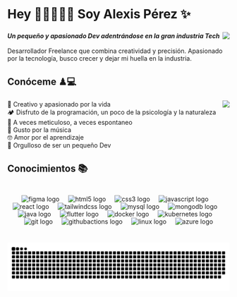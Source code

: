 <br clear="both">

<h1 align="left">Hey 👨🏽‍💻🤞🏻 Soy Alexis Pérez ✨</h1>

###

<img align="right" height="140" src="https://user-images.githubusercontent.com/81328619/213875785-400ae517-156b-4aca-a787-bac75d84c393.gif"  />

###

<p align="left"><strong><em>Un pequeño y apasionado Dev adentrándose en la gran industria Tech</em></strong><br><br>Desarrollador Freelance que combina creatividad y precisión. Apasionado por la tecnología, busco crecer y dejar mi huella en la industria.</p>

###

<h2 align="left">Conóceme ♟💻</h2>

###

###

<img align="right" height="180" src="https://i.pinimg.com/originals/c5/ed/de/c5edded5ab81c925e5287d3f01bc7c9a.gif"  />

###

<p align="left">🛫 Creativo y apasionado por la vida<br>🏕 Disfruto de la programación, un poco de la psicología y la naturaleza<br>🤪 A veces meticuloso, a veces espontaneo<br>🎸 Gusto por la música<br>🤓 Amor por el aprendizaje<br>🤠 Orgulloso de ser un pequeño Dev</p>

###

<h2 align="left">Conocimientos 📚</h2>

###

<br clear="both">

<div align="center">
  <img src="https://cdn.jsdelivr.net/gh/devicons/devicon/icons/figma/figma-original.svg" height="40" alt="figma logo"  />
  <img width="12" />
  <img src="https://cdn.jsdelivr.net/gh/devicons/devicon/icons/html5/html5-original.svg" height="40" alt="html5 logo"  />
  <img width="12" />
  <img src="https://cdn.jsdelivr.net/gh/devicons/devicon/icons/css3/css3-original.svg" height="40" alt="css3 logo"  />
  <img width="12" />
  <img src="https://cdn.jsdelivr.net/gh/devicons/devicon/icons/javascript/javascript-original.svg" height="40" alt="javascript logo"  />
  <img width="12" />
  <img src="https://cdn.jsdelivr.net/gh/devicons/devicon/icons/react/react-original.svg" height="40" alt="react logo"  />
  <img width="12" />
  <img src="https://cdn.simpleicons.org/tailwindcss/06B6D4" height="40" alt="tailwindcss logo"  />
  <img width="12" />
  <img src="https://cdn.jsdelivr.net/gh/devicons/devicon/icons/mysql/mysql-original.svg" height="40" alt="mysql logo"  />
  <img width="12" />
  <img src="https://cdn.jsdelivr.net/gh/devicons/devicon/icons/mongodb/mongodb-original.svg" height="40" alt="mongodb logo"  />
  <img width="12" />
  <img src="https://cdn.jsdelivr.net/gh/devicons/devicon/icons/java/java-original.svg" height="40" alt="java logo"  />
  <img width="12" />
  <img src="https://cdn.jsdelivr.net/gh/devicons/devicon/icons/flutter/flutter-original.svg" height="40" alt="flutter logo"  />
  <img width="12" />
  <img src="https://cdn.jsdelivr.net/gh/devicons/devicon/icons/docker/docker-original.svg" height="40" alt="docker logo"  />
  <img width="12" />
  <img src="https://cdn.jsdelivr.net/gh/devicons/devicon/icons/kubernetes/kubernetes-plain.svg" height="40" alt="kubernetes logo"  />
  <img width="12" />
  <img src="https://cdn.jsdelivr.net/gh/devicons/devicon/icons/git/git-original.svg" height="40" alt="git logo"  />
  <img width="12" />
  <img src="https://cdn.simpleicons.org/githubactions/2088FF" height="40" alt="githubactions logo"  />
  <img width="12" />
  <img src="https://cdn.jsdelivr.net/gh/devicons/devicon/icons/linux/linux-original.svg" height="40" alt="linux logo"  />
  <img width="12" />
  <img src="https://cdn.jsdelivr.net/gh/devicons/devicon/icons/azure/azure-original.svg" height="40" alt="azure logo"  />
</div>

###

<br clear="both">

<img src="https://raw.githubusercontent.com/BDevZen/BDevZen/output/snake.svg" alt="Snake animation" />

###
